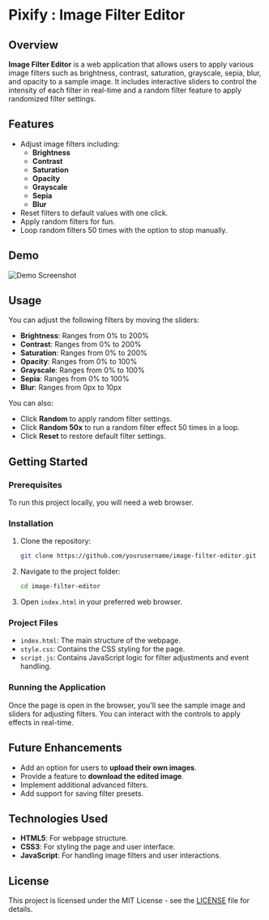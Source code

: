 
# Pixify : Image Filter Editor

## Overview

**Image Filter Editor** is a web application that allows users to apply various image filters such as brightness, contrast, saturation, grayscale, sepia, blur, and opacity to a sample image. It includes interactive sliders to control the intensity of each filter in real-time and a random filter feature to apply randomized filter settings.

## Features

- Adjust image filters including:
  - **Brightness**
  - **Contrast**
  - **Saturation**
  - **Opacity**
  - **Grayscale**
  - **Sepia**
  - **Blur**
- Reset filters to default values with one click.
- Apply random filters for fun.
- Loop random filters 50 times with the option to stop manually.

## Demo

![Demo Screenshot](path/to/screenshot.png)



## Usage

You can adjust the following filters by moving the sliders:

- **Brightness**: Ranges from 0% to 200%
- **Contrast**: Ranges from 0% to 200%
- **Saturation**: Ranges from 0% to 200%
- **Opacity**: Ranges from 0% to 100%
- **Grayscale**: Ranges from 0% to 100%
- **Sepia**: Ranges from 0% to 100%
- **Blur**: Ranges from 0px to 10px

You can also:

- Click **Random** to apply random filter settings.
- Click **Random 50x** to run a random filter effect 50 times in a loop.
- Click **Reset** to restore default filter settings.

## Getting Started

### Prerequisites

To run this project locally, you will need a web browser.

### Installation

1. Clone the repository:
   ```bash
   git clone https://github.com/yourusername/image-filter-editor.git
   ```

2. Navigate to the project folder:
   ```bash
   cd image-filter-editor
   ```

3. Open `index.html` in your preferred web browser.

### Project Files

- `index.html`: The main structure of the webpage.
- `style.css`: Contains the CSS styling for the page.
- `script.js`: Contains JavaScript logic for filter adjustments and event handling.

### Running the Application

Once the page is open in the browser, you'll see the sample image and sliders for adjusting filters. You can interact with the controls to apply effects in real-time.

## Future Enhancements

- Add an option for users to **upload their own images**.
- Provide a feature to **download the edited image**.
- Implement additional advanced filters.
- Add support for saving filter presets.

## Technologies Used

- **HTML5**: For webpage structure.
- **CSS3**: For styling the page and user interface.
- **JavaScript**: For handling image filters and user interactions.

## License

This project is licensed under the MIT License - see the [LICENSE](LICENSE) file for details.

